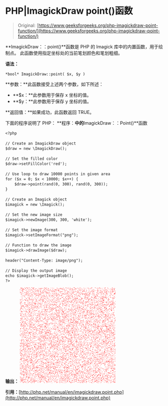 # PHP|ImagickDraw point()函数

> Original: [https://www.geeksforgeeks.org/php-imagickdraw-point-function/](https://www.geeksforgeeks.org/php-imagickdraw-point-function/)

**ImagickDraw：：point()**函数是 PHP 的 Imagick 库中的内置函数，用于绘制点。 此函数使用指定坐标处的当前笔划颜色和笔划粗细。

**语法：**

```
*bool* ImagickDraw::point( $x, $y )
```

**参数：**此函数接受上述两个参数，如下所述：

*   **$x：**此参数用于保存 x 坐标的值。
*   **$y：**此参数用于保存 y 坐标的值。

**返回值：**如果成功，此函数返回 TRUE。

下面的程序说明了 PHP：
**程序：**中的**ImagickDraw：：Point()**函数

```
<?php

// Create an ImagickDraw object
$draw = new \ImagickDraw();

// Set the filled color
$draw->setFillColor('red');

// Use loop to draw 10000 points in given area
for ($x = 0; $x < 10000; $x++) {
    $draw->point(rand(0, 300), rand(0, 300));
}

// Create an Imagick object
$imagick = new \Imagick();

// Set the new image size
$imagick->newImage(300, 300, 'white');

// Set the image format
$imagick->setImageFormat("png");

// Function to draw the image
$imagick->drawImage($draw);

header("Content-Type: image/png");

// Display the output image
echo $imagick->getImageBlob();
?>
```

**输出：**
![](img/0042ac2f0648f609e0d6c02e2d2d7a85.png)

**引用：**[http://php.net/manual/en/imagickdraw.point.php](http://php.net/manual/en/imagickdraw.point.php)
